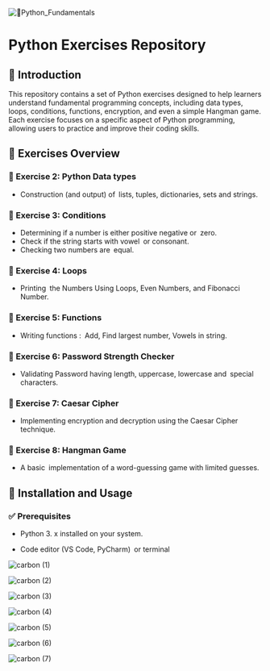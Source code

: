 ![🐍Python_Fundamentals](https://github.com/user-attachments/assets/e949705a-a9a0-49ed-a13b-444da32164c3)

# Python Exercises Repository

## 📌 Introduction

This repository contains a set of Python exercises designed to help learners understand fundamental programming concepts, including data types, loops, conditions, functions, encryption, and even a simple Hangman game. Each exercise focuses on a specific aspect of Python programming, allowing users to practice and improve their coding skills.

## 📝 Exercises Overview

### 📌 Exercise 2: Python Data types

- Construction (and output) of lists, tuples, dictionaries, sets and strings.

### 📌 Exercise 3: Conditions

- Determining if a number is either positive negative or zero.
- Check if the string starts with vowel or consonant.
- Checking two numbers are equal.

### 📌  Exercise 4: Loops

- Printing the Numbers Using Loops, Even Numbers, and Fibonacci Number.

### 📌 Exercise 5: Functions

- Writing functions : Add, Find largest number, Vowels in string.

### 📌 Exercise 6: Password Strength Checker

- Validating Password having length, uppercase, lowercase and special characters.

### 📌 Exercise 7: Caesar Cipher

- Implementing encryption and decryption using the Caesar Cipher technique.

### 📌 Exercise 8: Hangman Game

- A basic implementation of a word-guessing game with limited guesses.

## 🚀 Installation and Usage

### ✅ Prerequisites

- Python 3. x installed on your system.

- Code editor (VS Code, PyCharm) or terminal



![carbon (1)](https://github.com/user-attachments/assets/da1144c3-8d45-4af0-bbe1-3db7efdef961)

![carbon (2)](https://github.com/user-attachments/assets/586b3ad0-ec35-4103-84f3-1efef94cd72a)

![carbon (3)](https://github.com/user-attachments/assets/dc5b8b80-9d49-4759-885d-ec5e0ea86b46)

![carbon (4)](https://github.com/user-attachments/assets/4d127e74-aed4-42cd-8b8f-d144bb31e5f9)

![carbon (5)](https://github.com/user-attachments/assets/a2973fe8-2fb5-45c4-ad29-c46e6f7cfee7)

![carbon (6)](https://github.com/user-attachments/assets/563a9841-0895-48a7-85c5-b9b678681eb3)

![carbon (7)](https://github.com/user-attachments/assets/398511ac-379e-4bf7-bd16-a8f7d53c6936)

